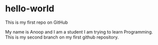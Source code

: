 # hello-world
This is my first repo on GitHub

My name is Anoop and I am a student I am trying to learn Programming.
This is my second branch on my first github repository. 
